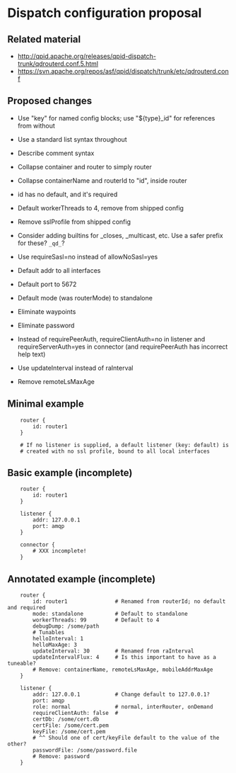 # Dispatch configuration proposal

## Related material

 - <http://qpid.apache.org/releases/qpid-dispatch-trunk/qdrouterd.conf.5.html>
 - <https://svn.apache.org/repos/asf/qpid/dispatch/trunk/etc/qdrouterd.conf>

## Proposed changes

 - Use "key" for named config blocks; use "${type}_id" for references
   from without
 - Use a standard list syntax throughout
 - Describe comment syntax

 - Collapse container and router to simply router
 - Collapse containerName and routerId to "id", inside router
 - id has no default, and it's required
 - Default workerThreads to 4, remove from shipped config
 - Remove sslProfile from shipped config
 - Consider adding builtins for _closes, _multicast, etc.  Use a safer
   prefix for these? `_qd_`?
 - Use requireSasl=no instead of allowNoSasl=yes
 - Default addr to all interfaces
 - Default port to 5672
 - Default mode (was routerMode) to standalone
 - Eliminate waypoints
 - Eliminate password
 - Instead of requirePeerAuth, requireClientAuth=no in listener and
   requireServerAuth=yes in connector (and requirePeerAuth has
   incorrect help text)
 - Use updateInterval instead of raInterval
 - Remove remoteLsMaxAge

## Minimal example

        router {
            id: router1
        }

        # If no listener is supplied, a default listener (key: default) is
        # created with no ssl profile, bound to all local interfaces

## Basic example (incomplete)

        router {
            id: router1
        }

        listener {
            addr: 127.0.0.1
            port: amqp
        }
        
        connector {
            # XXX incomplete!
        }

## Annotated example (incomplete)

        router {
            id: router1               # Renamed from routerId; no default and required
            mode: standalone          # Default to standalone
            workerThreads: 99         # Default to 4
            debugDump: /some/path
            # Tunables
            helloInterval: 1
            helloMaxAge: 3
            updateInterval: 30        # Renamed from raInterval
            updateIntervalFlux: 4     # Is this important to have as a tuneable?
            # Remove: containerName, remoteLsMaxAge, mobileAddrMaxAge
        }

        listener {
            addr: 127.0.0.1           # Change default to 127.0.0.1?
            port: amqp
            role: normal              # normal, interRouter, onDemand
            requireClientAuth: false  # 
            certDb: /some/cert.db
            certFile: /some/cert.pem
            keyFile: /some/cert.pem
            # ^^ Should one of cert/keyFile default to the value of the other?
            passwordFile: /some/password.file
            # Remove: password
        }


